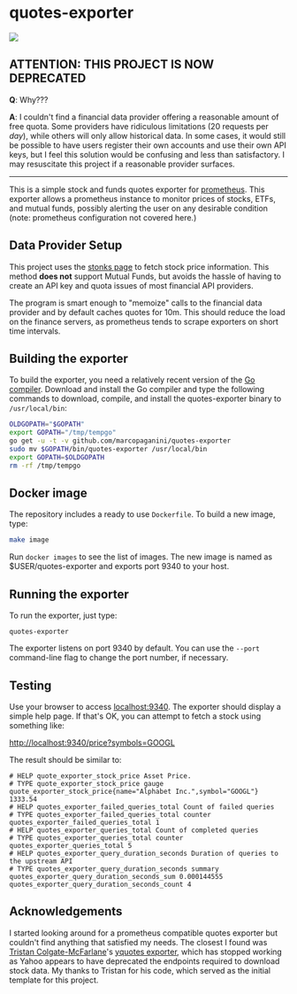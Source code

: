 # quotes-exporter

![](https://github.com/marcopaganini/quotes-exporter/workflows/Go/badge.svg)

## ATTENTION: THIS PROJECT IS NOW DEPRECATED

**Q**: Why???

**A**: I couldn't find a financial data provider offering a reasonable amount
of free quota. Some providers have ridiculous limitations (20 requests per
*day*), while others will only allow historical data. In some cases, it would
still be possible to have users register their own accounts and use their own
API keys, but I feel this solution would be confusing and less than
satisfactory. I may resuscitate this project if a reasonable provider surfaces.

---

This is a simple stock and funds quotes exporter for
[prometheus](http://prometheus.io). This exporter allows a prometheus instance
to monitor prices of stocks, ETFs, and mutual funds, possibly alerting the user
on any desirable condition (note: prometheus configuration not covered here.)

## Data Provider Setup

This project uses the [stonks page](https://stonks.scd31.com) to fetch stock
price information. This method **does not** support Mutual Funds, but avoids
the hassle of having to create an API key and quota issues of most financial
API providers.

The program is smart enough to "memoize" calls to the financial data provider
and by default caches quotes for 10m. This should reduce the load on the
finance servers, as prometheus tends to scrape exporters on short time
intervals.

## Building the exporter

To build the exporter, you need a relatively recent version of the [Go
compiler](http://golang.org). Download and install the Go compiler and type the
following commands to download, compile, and install the quotes-exporter binary
to `/usr/local/bin`:

```bash
OLDGOPATH="$GOPATH"
export GOPATH="/tmp/tempgo"
go get -u -t -v github.com/marcopaganini/quotes-exporter
sudo mv $GOPATH/bin/quotes-exporter /usr/local/bin
export GOPATH=$OLDGOPATH
rm -rf /tmp/tempgo
```

## Docker image

The repository includes a ready to use `Dockerfile`. To build a new image, type:

```bash
make image
```

Run `docker images` to see the list of images. The new image is named as
$USER/quotes-exporter and exports port 9340 to your host.

## Running the exporter

To run the exporter, just type:

```base
quotes-exporter
```

The exporter listens on port 9340 by default. You can use the `--port` command-line
flag to change the port number, if necessary.

## Testing

Use your browser to access [localhost:9340](http://localhost:9340). The exporter should display a simple
help page. If that's OK, you can attempt to fetch a stock using something like:

[http://localhost:9340/price?symbols=GOOGL](http://localhost:9340/price?symbols=GOOGL)

The result should be similar to:

```
# HELP quote_exporter_stock_price Asset Price.
# TYPE quote_exporter_stock_price gauge
quote_exporter_stock_price{name="Alphabet Inc.",symbol="GOOGL"} 1333.54
# HELP quotes_exporter_failed_queries_total Count of failed queries
# TYPE quotes_exporter_failed_queries_total counter
quotes_exporter_failed_queries_total 1
# HELP quotes_exporter_queries_total Count of completed queries
# TYPE quotes_exporter_queries_total counter
quotes_exporter_queries_total 5
# HELP quotes_exporter_query_duration_seconds Duration of queries to the upstream API
# TYPE quotes_exporter_query_duration_seconds summary
quotes_exporter_query_duration_seconds_sum 0.000144555
quotes_exporter_query_duration_seconds_count 4
```

## Acknowledgements

I started looking around for a prometheus compatible quotes exporter but
couldn't find anything that satisfied my needs. The closest I found was
[Tristan Colgate-McFarlane](https://github.com/tcolgate)'s [yquotes
exporter](https://github.com/tcolgate/yquotes_exporter), which has stopped
working as Yahoo appears to have deprecated the endpoints required to download
stock data. My thanks to Tristan for his code, which served as the initial
template for this project.
